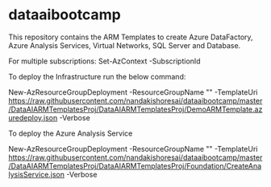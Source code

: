 # dataaibootcamp
This repository contains the ARM Templates to create Azure DataFactory, Azure Analysis Services, Virtual Networks, SQL Server and Database.

For multiple subscriptions: 
Set-AzContext -SubscriptionId <SubscriptionId> 

To deploy the Infrastructure run the below command:

New-AzResourceGroupDeployment -ResourceGroupName "<RGName>" -TemplateUri https://raw.githubusercontent.com/nandakishoresai/dataaibootcamp/master/DataAIARMTemplatesProj/DataAIARMTemplatesProj/DemoARMTemplate.azuredeploy.json -Verbose  

To deploy the Azure Analysis Service

New-AzResourceGroupDeployment -ResourceGroupName "<RGName>" -TemplateUri https://raw.githubusercontent.com/nandakishoresai/dataaibootcamp/master/DataAIARMTemplatesProj/DataAIARMTemplatesProj/Foundation/CreateAnalysisService.json -Verbose

